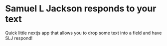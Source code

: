 # Samuel L Jackson responds to your text
Quick little nextjs app that allows you to drop some text into a field and have SLJ respond!
 